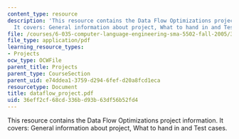 ```yaml
---
content_type: resource
description: 'This resource contains the Data Flow Optimizations project information.
  It covers: General information about project, What to hand in and Test cases.'
file: /courses/6-035-computer-language-engineering-sma-5502-fall-2005/36eff2cf68cd336bd93b63df56b52fd4_dataflow_project.pdf
file_type: application/pdf
learning_resource_types:
- Projects
ocw_type: OCWFile
parent_title: Projects
parent_type: CourseSection
parent_uid: e74ddea1-3759-d294-6fef-d20a8fcd1eca
resourcetype: Document
title: dataflow_project.pdf
uid: 36eff2cf-68cd-336b-d93b-63df56b52fd4
---
```

This resource contains the Data Flow Optimizations project information. It covers: General information about project, What to hand in and Test cases.